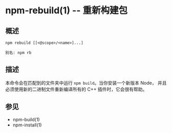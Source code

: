 npm-rebuild(1) -- 重新构建包
===================================

## 概述

    npm rebuild [[<@scope>/<name>]...]

    别名: npm rb

## 描述

本命令会在匹配到的文件夹中运行 `npm build`。当你安装一个新版本 Node，
并且必须使用新的二进制文件重新编译所有的 C++ 插件时，它会很有帮助。

## 参见

* npm-build(1)
* npm-install(1)
